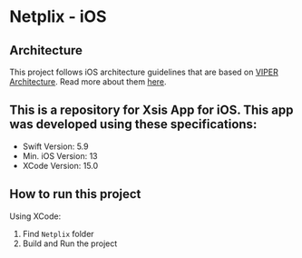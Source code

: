 # Netplix - iOS

## Architecture
This project follows iOS architecture guidelines that are based on [VIPER Architecture](https://www.objc.io/issues/13-architecture/viper/). Read more about them [here](https://medium.com/cr8resume/viper-architecture-for-ios-project-with-simple-demo-example-7a07321dbd29).

## This is a repository for **Xsis** App for iOS. This app was developed using these specifications:
 - Swift Version: 5.9
 - Min. iOS Version: 13
 - XCode Version: 15.0
  
## How to run this project
Using XCode:
<br>
1. Find `Netplix` folder
2. Build and Run the project

